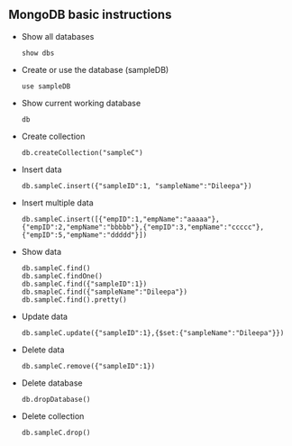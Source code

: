 ## MongoDB basic instructions

- Show all databases

  ```
  show dbs
  ```

- Create or use the database (sampleDB)

  ```
  use sampleDB
  ```

- Show current working database

  ```
  db
  ```

- Create collection

  ```
  db.createCollection("sampleC")
  ```

- Insert data

  ```
  db.sampleC.insert({"sampleID":1, "sampleName":"Dileepa"})
  ```

- Insert multiple data

  ```
  db.sampleC.insert([{"empID":1,"empName":"aaaaa"},{"empID":2,"empName":"bbbbb"},{"empID":3,"empName":"ccccc"},{"empID":5,"empName":"ddddd"}])
  ```

- Show data

  ```
  db.sampleC.find()
  db.sampleC.findOne()
  db.sampleC.find({"sampleID":1})
  db.smapleC.find({"sampleName":"Dileepa"})
  db.sampleC.find().pretty()
  ```

- Update data

  ```
  db.sampleC.update({"sampleID":1},{$set:{"sampleName":"Dileepa"}})
  ```

- Delete data

  ```
  db.sampleC.remove({"sampleID":1})
  ```

- Delete database

  ```
  db.dropDatabase()
  ```

- Delete collection

  ```
  db.sampleC.drop()
  ```
